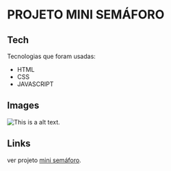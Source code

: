 <h1 class="code-line" data-line-start=0 data-line-end=1 ><a id="PROJETO_MINI_SEMFORO_0"></a>PROJETO MINI SEMÁFORO</h1>
<h2 class="code-line" data-line-start=4 data-line-end=5 ><a id="Tech_4"></a>Tech</h2>
<p class="has-line-data" data-line-start="6" data-line-end="7">Tecnologias que foram usadas:</p>
<ul>
<li class="has-line-data" data-line-start="8" data-line-end="9">HTML</li>
<li class="has-line-data" data-line-start="9" data-line-end="10">CSS</li>
<li class="has-line-data" data-line-start="10" data-line-end="12">JAVASCRIPT</li>
</ul>
<h2 class="code-line" data-line-start=12 data-line-end=13 ><a id="Images_12"></a>Images</h2>
<p class="has-line-data" data-line-start="14" data-line-end="15"><img src="/image/sample.png" alt="This is a alt text." title="This is a sample image."></p>
<h2 class="code-line" data-line-start=16 data-line-end=17 ><a id="Links_16"></a>Links</h2>
<p class="has-line-data" data-line-start="18" data-line-end="19">ver projeto <a href="https://hunterland.github.io/mini-semaforo/">mini semáforo</a>.
